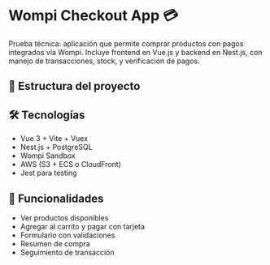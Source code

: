 # Wompi Checkout App 💳

Prueba técnica: aplicación que permite comprar productos con pagos integrados vía Wompi. Incluye frontend en Vue.js y backend en Nest.js, con manejo de transacciones, stock, y verificación de pagos.

## 🧱 Estructura del proyecto

## 🛠️ Tecnologías

- Vue 3 + Vite + Vuex
- Nest.js + PostgreSQL
- Wompi Sandbox
- AWS (S3 + ECS o CloudFront)
- Jest para testing

## 🚀 Funcionalidades

- Ver productos disponibles
- Agregar al carrito y pagar con tarjeta
- Formulario con validaciones
- Resumen de compra
- Seguimiento de transacción

